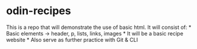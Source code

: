 # odin-recipes

This is a repo that will demonstrate the use of basic html. It will consist of:
    * Basic elements -> header, p, lists, links, images
    * It will be a basic recipe website
    * Also serve as further practice with Git & CLI
